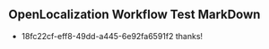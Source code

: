 ## OpenLocalization Workflow Test MarkDown
* 18fc22cf-eff8-49dd-a445-6e92fa6591f2 
thanks!<!--HONumber=Mar16_HO2-->

